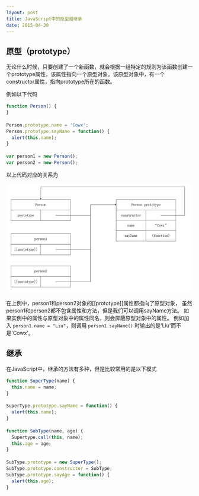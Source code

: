 ```yaml
---
layout: post 
title: JavaScript中的原型和继承
date: 2015-04-30
---
```


## 原型（prototype）

无论什么时候，只要创建了一个新函数，就会根据一组特定的规则为该函数创建一个prototype属性，该属性指向一个原型对象。该原型对象中，有一个constructor属性，指向prototype所在的函数。

例如以下代码

```javascript
function Person() {
}

Person.prototype.name = 'Cowx';
Person.prototype.sayName = function() {
  alert(this.name);
}

var person1 = new Person();
var person2 = new Person();
```

以上代码对应的关系为

![原型关系图](/images/原型关系图.jpg)

在上例中，person1和person2对象的[[prototype]]属性都指向了原型对象，
虽然person1和person2都不包含属性和方法，但是我们可以调用sayName方法。
如果实例中的属性与原型对象中的属性同名，则会屏蔽原型对象中的属性。
例如加入 `person1.name = "Liu"`，则调用 `person1.sayName()` 时输出的是'Liu'而不是'Cowx'。

## 继承

在JavaScript中，继承的方法有多种，但是比较常用的是以下模式

```javascript
function SuperType(name) {
  this.name = name;
}

SuperType.prototype.sayName = function() {
  alert(this.name);
}

function SubType(name, age) {
  Supertype.call(this, name);
  this.age = age;
}

SubType.prototype = new SuperType();
SubType.prototype.constructor = SubType;
SubType.prototype.sayAge = function() {
  alert(this.age);
}
```
